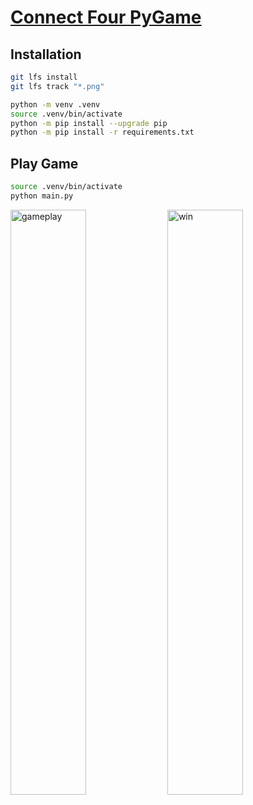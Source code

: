 # [Connect Four PyGame](https://www.coursera.org/projects/connect-four-game-in-python-using-pygame)

## Installation

```bash
git lfs install
git lfs track "*.png"

python -m venv .venv
source .venv/bin/activate
python -m pip install --upgrade pip
python -m pip install -r requirements.txt
```

## Play Game

```bash
source .venv/bin/activate
python main.py
```

<img src="assets/gameplay.png" alt="gameplay" width="49%"> <img src="assets/win.png" alt="win" width="49%">
